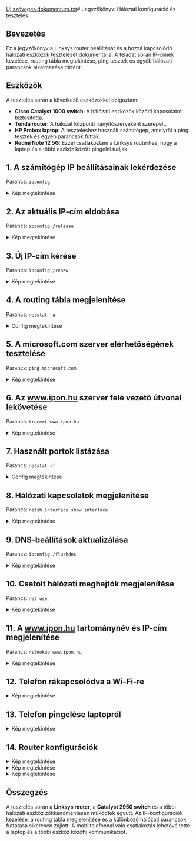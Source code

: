 [Új szöveges dokumentum.txt](https://github.com/user-attachments/files/18688685/Uj.szoveges.dokumentum.txt)# Jegyzőkönyv: Hálózati konfiguráció és tesztelés

## Bevezetés

Ez a jegyzőkönyv a Linksys router beállítását és a hozzá kapcsolódó hálózati eszközök tesztelését dokumentálja. A feladat során IP-címek kezelése, routing tábla megtekintése, ping tesztek és egyéb hálózati parancsok alkalmazása történt.




## Eszközök
A tesztelés során a következő eszközökkel dolgoztam:
- **Cisco Catalyst 1000 switch**: A hálózati eszközök közötti kapcsolatot biztosította.
- **Tenda router**: A hálózat központi irányítószerveként szerepelt.
- **HP Probox laptop**: A teszteléshez használt számítógép, amelyről a ping tesztek és egyéb parancsok futtak.
- **Redmi Note 12 5G**: Ezzel csatlakoztam a Linksys routerhez, hogy a laptop és a többi eszköz között pingelni tudjak.
## 1. A számítógép IP beállításainak lekérdezése
Parancs: `ipconfig`
<details>
  <summary>Kép megtekintése</summary>

![Képernyőkép 2025-02-06 113859](https://github.com/user-attachments/assets/ab082a7d-f3ae-4017-a0d0-46c5d5ad216b)

</details>

## 2. Az aktuális IP-cím eldobása
Parancs: `ipconfig /release`
<details>

  <summary>Kép megtekintése</summary>

![Képernyőkép 2025-02-06 114100](https://github.com/user-attachments/assets/78166b0e-d362-4f32-8808-6514e56f1c41)

</details>

## 3. Új IP-cím kérése
Parancs: `ipconfig /renew`
<details>

  <summary>Kép megtekintése</summary>

![Képernyőkép 2025-02-06 114457](https://github.com/user-attachments/assets/cc64cf59-2523-4a96-9d95-ec1b15703552)

</details>

## 4. A routing tábla megjelenítése
Parancs: `netstat -a`
<details>

  <summary>Config megtekintése</summary>

 [Uploading Új sC:\Users\Tanulo>netstat -a

Active Connections

  ***Proto  Local Address          Foreign Address        State
  TCP    0.0.0.0:135            Fizikai-02:0           LISTENING  
  TCP    0.0.0.0:445            Fizikai-02:0           LISTENING  
  TCP    0.0.0.0:5040           Fizikai-02:0           LISTENING  
  TCP    0.0.0.0:7680           Fizikai-02:0           LISTENING  
  TCP    0.0.0.0:11100          Fizikai-02:0           LISTENING  
  TCP    0.0.0.0:49664          Fizikai-02:0           LISTENING  
  TCP    0.0.0.0:49665          Fizikai-02:0           LISTENING  
  TCP    0.0.0.0:49666          Fizikai-02:0           LISTENING  
  TCP    0.0.0.0:49667          Fizikai-02:0           LISTENING  
  TCP    0.0.0.0:49668          Fizikai-02:0           LISTENING  
  TCP    0.0.0.0:49669          Fizikai-02:0           LISTENING  
  TCP    0.0.0.0:49671          Fizikai-02:0           LISTENING  
  TCP    127.0.0.1:11200        Fizikai-02:0           LISTENING  
  TCP    127.0.0.1:11300        Fizikai-02:0           LISTENING  
  TCP    127.0.0.1:11300        Fizikai-02:55592       ESTABLISHED  
  TCP    127.0.0.1:55592        Fizikai-02:11300       ESTABLISHED  
  TCP    169.254.246.178:139    Fizikai-02:0           LISTENING  
  TCP    192.168.9.193:139      Fizikai-02:0           LISTENING  
  TCP    192.168.9.196:139      Fizikai-02:0           LISTENING  
  TCP    192.168.9.196:57986    20.199.120.151:https   ESTABLISHED  
  TCP    192.168.9.196:59852    wo-in-f188:5228        ESTABLISHED  
  TCP    192.168.9.196:59853    wo-in-f188:5228        ESTABLISHED  
  TCP    192.168.9.196:60469    lb-140-82-113-25-iad:https  ESTABLISHED  
  TCP    192.168.9.196:63411    bud02s35-in-f10:https  ESTABLISHED  
  TCP    192.168.9.196:64774    bud02s39-in-f10:https  ESTABLISHED  
  TCP    192.168.9.196:64824    a23-40-158-218:http    ESTABLISHED  
  TCP    192.168.9.196:64825    40.126.31.3:https      TIME_WAIT  
  TCP    192.168.9.196:64853    LenovoSRV:epmap        TIME_WAIT  
  TCP    192.168.9.196:64854    LenovoSRV:49668        TIME_WAIT  
  TCP    192.168.9.196:64856    bud02s34-in-f14:https  TIME_WAIT  
  TCP    192.168.9.196:64863    13.89.179.14:https     TIME_WAIT  
  TCP    192.168.9.196:64864    bud02s43-in-f14:https  TIME_WAIT  
  TCP    192.168.9.196:64866    LenovoSRV:epmap        TIME_WAIT  
  TCP    192.168.9.196:64867    LenovoSRV:49668        TIME_WAIT  
  TCP    192.168.9.196:64868    13.89.179.14:https     TIME_WAIT  
  TCP    192.168.9.196:64869    bud02s34-in-f10:https  TIME_WAIT  
  TCP    192.168.9.196:64870    bud02s37-in-f14:https  TIME_WAIT  
  TCP    192.168.9.196:64872    13.89.179.14:https     TIME_WAIT  
  TCP    192.168.9.196:64873    bud02s34-in-f10:https  TIME_WAIT  
  TCP    192.168.9.196:64874    13.89.179.14:https     TIME_WAIT  
  TCP    192.168.9.196:64876    LenovoSRV:epmap        TIME_WAIT  
  TCP    192.168.9.196:64877    LenovoSRV:49668        TIME_WAIT  
  TCP    192.168.9.196:64878    bud02s34-in-f10:https  TIME_WAIT  
  TCP    192.168.9.196:64879    bud02s37-in-f14:https  TIME_WAIT  
  TCP    192.168.9.196:64881    bud02s37-in-f3:https   TIME_WAIT  
  TCP    192.168.9.196:64883    bud02s33-in-f10:https  TIME_WAIT  
  TCP    192.168.9.196:64885    13.107.21.239:https    TIME_WAIT  
  TCP    192.168.9.196:64889    a-0003:https           TIME_WAIT  
  TCP    192.168.9.196:64890    204.79.197.239:https   TIME_WAIT  
  TCP    192.168.9.196:64893    150.171.27.10:https    TIME_WAIT  
  TCP    192.168.9.196:64895    13.107.253.45:https    TIME_WAIT  
  TCP    192.168.9.196:64901    13.107.21.239:https    TIME_WAIT  
  TCP    192.168.9.196:64903    bud02s37-in-f3:https   TIME_WAIT  
  TCP    192.168.9.196:64904    bud02s33-in-f10:https  TIME_WAIT  
  TCP    192.168.9.196:64906    13.107.42.14:https     TIME_WAIT  
  TCP    192.168.9.196:64911    104.17.201.65:https    TIME_WAIT  
  TCP    192.168.9.196:64912    a0f671730127a0812:https  TIME_WAIT  
  TCP    192.168.9.196:64913    172.241.51.69:https    TIME_WAIT  
  TCP    192.168.9.196:64914    952:https              TIME_WAIT  
  TCP    192.168.9.196:64915    166:https              TIME_WAIT  
  TCP    192.168.9.196:64916    213:https              TIME_WAIT  
  TCP    192.168.9.196:64917    133:https              TIME_WAIT  
  TCP    192.168.9.196:64918    172.241.51.69:https    TIME_WAIT  
  TCP    192.168.9.196:64919    133:https              TIME_WAIT  
  TCP    192.168.9.196:64920    150.171.27.10:https    TIME_WAIT  
  TCP    192.168.9.196:64921    a23-35-209-170:http    TIME_WAIT  
  TCP    192.168.9.196:64922    a23-35-209-170:http    TIME_WAIT  
  TCP    192.168.9.196:64929    a-0003:https           TIME_WAIT  
  TCP    192.168.9.196:64930    bud02s34-in-f10:https  TIME_WAIT  
  TCP    192.168.9.196:64932    FujitsuSRV:microsoft-ds  ESTABLISHED  
  TCP    192.168.9.196:64934    bud02s37-in-f14:https  TIME_WAIT  
  TCP    192.168.9.196:64935    bud02s34-in-f10:https  TIME_WAIT  
  TCP    192.168.9.196:64936    218:https              TIME_WAIT  
  TCP    192.168.9.196:64938    104.17.25.14:https     TIME_WAIT  
  TCP    192.168.9.196:64939    bud02s34-in-f10:https  TIME_WAIT  
  TCP    192.168.9.196:64940    218:https              TIME_WAIT  
  TCP    192.168.9.196:64941    bud02s33-in-f10:https  TIME_WAIT  
  TCP    192.168.9.196:64942    13.107.253.45:https    TIME_WAIT  
  TCP    192.168.9.196:64944    150.171.27.10:https    TIME_WAIT  
  TCP    192.168.9.196:64947    bud02s34-in-f10:https  TIME_WAIT  
  TCP    192.168.9.196:64948    bud02s43-in-f14:https  TIME_WAIT  
  TCP    192.168.9.196:64949    bud02s37-in-f14:https  TIME_WAIT  
  TCP    192.168.9.196:64950    bud02s37-in-f3:https   TIME_WAIT  
  TCP    [::]:135               Fizikai-02:0           LISTENING  
  TCP    [::]:445               Fizikai-02:0           LISTENING  
  TCP    [::]:2869              Fizikai-02:0           LISTENING  
  TCP    [::]:7680              Fizikai-02:0           LISTENING  
  TCP    [::]:11100             Fizikai-02:0           LISTENING  
  TCP    [::]:49664             Fizikai-02:0           LISTENING  
  TCP    [::]:49665             Fizikai-02:0           LISTENING  
  TCP    [::]:49666             Fizikai-02:0           LISTENING  
  TCP    [::]:49667             Fizikai-02:0           LISTENING  
  TCP    [::]:49668             Fizikai-02:0           LISTENING  
  TCP    [::]:49669             Fizikai-02:0           LISTENING  
  TCP    [::]:49671             Fizikai-02:0           LISTENING  
  TCP    [::1]:49670            Fizikai-02:0           LISTENING  
  UDP    0.0.0.0:123            *:*  
  UDP    0.0.0.0:5050           *:*  
  UDP    0.0.0.0:5353           *:*  
  UDP    0.0.0.0:5353           *:*  
  UDP    0.0.0.0:5353           *:*  
  UDP    0.0.0.0:5353           *:*  
  UDP    0.0.0.0:5353           *:*  
  UDP    0.0.0.0:5353           *:*  
  UDP    0.0.0.0:5353           *:*  
  UDP    0.0.0.0:5353           *:*  
  UDP    0.0.0.0:5353           *:*  
  UDP    0.0.0.0:5353           *:*  
  UDP    0.0.0.0:5353           *:*  
  UDP    0.0.0.0:5353           *:*  
  UDP    0.0.0.0:5353           *:*  
  UDP    0.0.0.0:5355           *:*  
  UDP    0.0.0.0:65397          *:*  
  UDP    127.0.0.1:1900         *:*  
  UDP    127.0.0.1:49597        *:*  
  UDP    127.0.0.1:49600        *:*  
  UDP    127.0.0.1:51004        *:*  
  UDP    127.0.0.1:55002        *:*  
  UDP    169.254.246.178:137    *:*  
  UDP    169.254.246.178:138    *:*  
  UDP    169.254.246.178:1900   *:*  
  UDP    169.254.246.178:51001  *:*  
  UDP    192.168.9.193:137      *:*  
  UDP    192.168.9.193:138      *:*  
  UDP    192.168.9.193:1900     *:*  
  UDP    192.168.9.193:51003    *:*  
  UDP    192.168.9.196:137      *:*  
  UDP    192.168.9.196:138      *:*  
  UDP    192.168.9.196:1900     *:*  
  UDP    192.168.9.196:51002    *:*  
  UDP    [::]:123               *:*  
  UDP    [::]:5353              *:*  
  UDP    [::]:5353              *:*  
  UDP    [::]:5353              *:*  
  UDP    [::]:5353              *:*  
  UDP    [::]:5353              *:*  
  UDP    [::]:5353              *:*  
  UDP    [::]:5353              *:*  
  UDP    [::]:5355              *:*  
  UDP    [::1]:1900             *:*  
  UDP    [::1]:51000            *:*  
  UDP    [fe80::8707:3a9:4ffb:32b4%21]:1900  *:*  
  UDP    [fe80::8707:3a9:4ffb:32b4%21]:50997  *:*  
  UDP    [fe80::a46b:3fb2:a2e4:aab0%17]:1900  *:*  
  UDP    [fe80::a46b:3fb2:a2e4:aab0%17]:50998  *:*  
  UDP    [fe80::f0bb:57a:c8f7:b03a%10]:1900  *:*  
  UDP    [fe80::f0bb:57a:c8f7:b03a%10]:50999  *:****  
  
</details>

## 5. A microsoft.com szerver elérhetőségének tesztelése
Parancs: `ping microsoft.com`
<details>

  <summary>Kép megtekintése</summary>

![Képernyőkép 2025-02-06 115722](https://github.com/user-attachments/assets/2a687fdb-587f-42e7-b8c6-33f2198c8a39)

</details>

## 6. Az www.ipon.hu szerver felé vezető útvonal lekövetése
Parancs: `tracert www.ipon.hu`
<details>

  <summary>Kép megtekintése</summary>

![Képernyőkép 2025-02-06 120031](https://github.com/user-attachments/assets/7344a603-68c9-43d2-996e-fdf32cda632f)

</details>

## 7. Használt portok listázása
Parancs: `netstat -f`
<details>

  <summary>Config megtekintése</summary>

***C:\Users\Tanulo>netstat -f**  
 
***Active Connections**  

  ***Proto  Local Address          Foreign Address        State  
  TCP    127.0.0.1:11300        Fizikai-02.kkszki.local:55592  ESTABLISHED  
  TCP    127.0.0.1:55592        Fizikai-02.kkszki.local:11300  ESTABLISHED  
  TCP    192.168.9.196:2869     192.168.9.254:33935    TIME_WAIT  
  TCP    192.168.9.196:2869     192.168.9.254:33936    TIME_WAIT  
  TCP    192.168.9.196:2869     192.168.9.254:33938    TIME_WAIT  
  TCP    192.168.9.196:57986    20.199.120.151:https   ESTABLISHED  
  TCP    192.168.9.196:59853    wo-in-f188.1e100.net:5228  ESTABLISHED  
  TCP    192.168.9.196:64774    bud02s39-in-f10.1e100.net:https  ESTABLISHED  
  TCP    192.168.9.196:64824    a23-40-158-218.deploy.static.akamaitechnologies.com:http  ESTABLISHED  
  TCP    192.168.9.196:65234    bud02s43-in-f10.1e100.net:https  ESTABLISHED  
  TCP    192.168.9.196:65237    bud02s34-in-f3.1e100.net:https  ESTABLISHED  
  TCP    192.168.9.196:65251    bud02s34-in-f14.1e100.net:https  TIME_WAIT  
  TCP    192.168.9.196:65252    bud02s39-in-f14.1e100.net:https  ESTABLISHED  
  TCP    192.168.9.196:65274    lb-140-82-113-26-iad.github.com:https  ESTABLISHED  
  TCP    192.168.9.196:65284    FujitsuSRV.kkszki.local:microsoft-ds  ESTABLISHED  
  TCP    192.168.9.196:65302    a2-18-69-178.deploy.static.akamaitechnologies.com:https  ESTABLISHED  
  TCP    192.168.9.196:65303    bud02s39-in-f14.1e100.net:https  ESTABLISHED  
  TCP    192.168.9.196:65304    108.141.15.7:https     ESTABLISHED  
  TCP    192.168.9.196:65308    LenovoSRV.kkszki.local:epmap  TIME_WAIT  
  TCP    192.168.9.196:65309    LenovoSRV.kkszki.local:49668  TIME_WAIT  
  TCP    192.168.9.196:65312    bud02s42-in-f10.1e100.net:https  ESTABLISHED  
  TCP    192.168.9.196:65313    bud02s42-in-f4.1e100.net:https  TIME_WAIT  
  TCP    192.168.9.196:65314    muc03s07-in-f99.1e100.net:https  TIME_WAIT  
  TCP    192.168.9.196:65315    wb-in-f84.1e100.net:https  TIME_WAIT  
  TCP    192.168.9.196:65316    bud02s33-in-f10.1e100.net:https  TIME_WAIT  
  TCP    192.168.9.196:65317    bud02s33-in-f10.1e100.net:https  TIME_WAIT  
  TCP    192.168.9.196:65318    bud02s41-in-f14.1e100.net:https  TIME_WAIT  
  TCP    192.168.9.196:65319    bud02s38-in-f10.1e100.net:https  TIME_WAIT  
  TCP    192.168.9.196:65320    bud02s37-in-f1.1e100.net:https  TIME_WAIT  
  TCP    192.168.9.196:65321    bud02s38-in-f10.1e100.net:https  TIME_WAIT  
  TCP    192.168.9.196:65322    bud02s39-in-f14.1e100.net:https  TIME_WAIT  
  TCP    192.168.9.196:65323    bud02s39-in-f14.1e100.net:https  TIME_WAIT  
  TCP    192.168.9.196:65324    bud02s38-in-f3.1e100.net:https  TIME_WAIT  
  TCP    192.168.9.196:65325    bud02s41-in-f14.1e100.net:https  TIME_WAIT  
  TCP    192.168.9.196:65326    wb-in-f188.1e100.net:5228  ESTABLISHED  
  TCP    192.168.9.196:65327    bud02s37-in-f1.1e100.net:https  TIME_WAIT  
  TCP    192.168.9.196:65328    bud02s38-in-f3.1e100.net:https  ESTABLISHED  
  TCP    192.168.9.196:65329    bud02s43-in-f14.1e100.net:https  ESTABLISHED  
  TCP    192.168.9.196:65330    bud02s39-in-f14.1e100.net:https  ESTABLISHED  
  TCP    192.168.9.196:65332    bud02s43-in-f3.1e100.net:https  ESTABLISHED  
  TCP    192.168.9.196:65333    bud02s37-in-f3.1e100.net:https  ESTABLISHED  
  TCP    192.168.9.196:65334    bud02s37-in-f1.1e100.net:https  ESTABLISHED  
  TCP    192.168.9.196:65335    bud02s38-in-f3.1e100.net:https  ESTABLISHED  
  TCP    192.168.9.196:65336    wb-in-f84.1e100.net:https  ESTABLISHED  
  TCP    192.168.9.196:65337    bud02s43-in-f14.1e100.net:https  ESTABLISHED  
  TCP    192.168.9.196:65338    bud02s33-in-f10.1e100.net:https  ESTABLISHED  
  TCP    192.168.9.196:65339    bud02s35-in-f10.1e100.net:https  ESTABLISHED  
  TCP    192.168.9.196:65340    bud02s43-in-f3.1e100.net:https  ESTABLISHED  
  TCP    192.168.9.196:65341    bud02s33-in-f10.1e100.net:https  ESTABLISHED  
  TCP    192.168.9.196:65342    bud02s33-in-f14.1e100.net:https  ESTABLISHED  
  TCP    192.168.9.196:65343    bud02s41-in-f14.1e100.net:https  ESTABLISHED  
  TCP    192.168.9.196:65344    bud02s38-in-f10.1e100.net:https  ESTABLISHED  
  TCP    192.168.9.196:65345    bud02s37-in-f1.1e100.net:https  ESTABLISHED  
  TCP    192.168.9.196:65346    bud02s38-in-f10.1e100.net:https  ESTABLISHED  
  TCP    192.168.9.196:65347    bud02s37-in-f10.1e100.net:https  ESTABLISHED  
  TCP    192.168.9.196:65348    wb-in-f84.1e100.net:https  ESTABLISHED  
  TCP    192.168.9.196:65349    bud02s37-in-f10.1e100.net:https  ESTABLISHED  
  TCP    192.168.9.196:65350    bud02s33-in-f14.1e100.net:https  ESTABLISHED  
  TCP    192.168.9.196:65351    bud02s39-in-f14.1e100.net:https  ESTABLISHED  
  TCP    192.168.9.196:65352    bud02s39-in-f14.1e100.net:https  ESTABLISHED  
  TCP    192.168.9.196:65353    bud02s28-in-f3.1e100.net:https  ESTABLISHED  
  TCP    192.168.9.196:65354    bud02s43-in-f14.1e100.net:https  ESTABLISHED  
  TCP    192.168.9.196:65355    bud02s37-in-f3.1e100.net:https  ESTABLISHED  
  TCP    192.168.9.196:65358    bud02s39-in-f14.1e100.net:https  ESTABLISHED  
  TCP    192.168.9.196:65359    bud02s33-in-f14.1e100.net:https  ESTABLISHED  
  TCP    192.168.9.196:65360    bud02s38-in-f10.1e100.net:https  ESTABLISHED  
  TCP    192.168.9.196:65364    218.138.forpsi.net:https  ESTABLISHED  
  TCP    192.168.9.196:65365    199.232.17.91:https    ESTABLISHED  
  TCP    192.168.9.196:65366    218.138.forpsi.net:https  ESTABLISHED  
  TCP    192.168.9.196:65367    bud02s43-in-f14.1e100.net:https  ESTABLISHED  
  TCP    192.168.9.196:65370    bud02s38-in-f3.1e100.net:https  ESTABLISHED  
  TCP    192.168.9.196:65375    LenovoSRV.kkszki.local:epmap  TIME_WAIT  
  TCP    192.168.9.196:65376    LenovoSRV.kkszki.local:49668  TIME_WAIT  
  TCP    192.168.9.196:65377    123.35.104.34.bc.googleusercontent.com:http  ESTABLISHED  
  TCP    192.168.9.196:65379    192.168.9.254:12755    TIME_WAIT  
  TCP    192.168.9.196:65384    192.168.9.254:12755    TIME_WAIT  
  TCP    192.168.9.196:65395    192.168.9.254:12755    TIME_WAIT  
  TCP    192.168.9.196:65451    192.168.9.254:12755    TIME_WAIT  
  TCP    192.168.9.196:65455    192.168.9.254:12755    TIME_WAIT***

</details>

## 8. Hálózati kapcsolatok megjelenítése
Parancs: `netsh interface show interface`
<details>

  <summary>Kép megtekintése</summary>

![Képernyőkép 2025-02-06 120548](https://github.com/user-attachments/assets/2f889dcf-0cc8-4c52-aafd-2c37508b8c60)

</details>

## 9. DNS-beállítások aktualizálása
Parancs: `ipconfig /flushdns`
<details>

  <summary>Kép megtekintése</summary>

  ![flushdns](https://github.com/PavlyasB/IPhalo/blob/main/Képek/dnsflush.png?raw=true)

</details>

## 10. Csatolt hálózati meghajtók megjelenítése
Parancs: `net use`
<details>

  <summary>Kép megtekintése</summary>

  ![netuse](https://github.com/PavlyasB/IPhalo/blob/main/Képek/netuse.png?raw=true)

</details>

## 11. A www.ipon.hu tartománynév és IP-cím megjelenítése
Parancs: `nslookup www.ipon.hu`
<details>

  <summary>Kép megtekintése</summary>

  ![Ipon](https://github.com/PavlyasB/IPhalo/blob/main/Képek/ipon.png?raw=true)

</details>

## 12. Telefon rákapcsolódva a Wi-Fi-re
<details>
  <summary>Kép megtekintése</summary>

  ![telcsati](https://github.com/PavlyasB/IPhalo/blob/main/Képek/telefoncsati.PNG?raw=true)
</details>

## 13. Telefon pingelése laptopról
<details>
  <summary>Kép megtekintése</summary>

  ![telping](https://github.com/PavlyasB/IPhalo/blob/main/Képek/Telefon-ping.png?raw=true)
</details>

## 14. Router konfigurációk
<details>
  <summary>Kép megtekintése</summary>

  ![routercon](https://github.com/PavlyasB/IPhalo/blob/main/Képek/routerconfig.png?raw=true)
</details>

<details>
  <summary>Kép megtekintése</summary>

  ![routercon1](https://github.com/PavlyasB/IPhalo/blob/main/Képek/routerjelszo.png?raw=true)
</details>

<details>

  <summary>Kép megtekintése</summary>

  ![routercon2](https://github.com/PavlyasB/IPhalo/blob/main/Képek/pingletilt.png?raw=true)
</details>

## Összegzés
A tesztelés során a **Linksys router**, a **Catalyst 2950 switch** és a többi hálózati eszköz zökkenőmentesen működtek együtt. Az IP-konfigurációk kezelése, a routing tábla megjelenítése és a különböző hálózati parancsok futtatása sikeresen zajlott. A mobiltelefonnal való csatlakozás lehetővé tette a laptop és a többi eszköz közötti kommunikációt.
